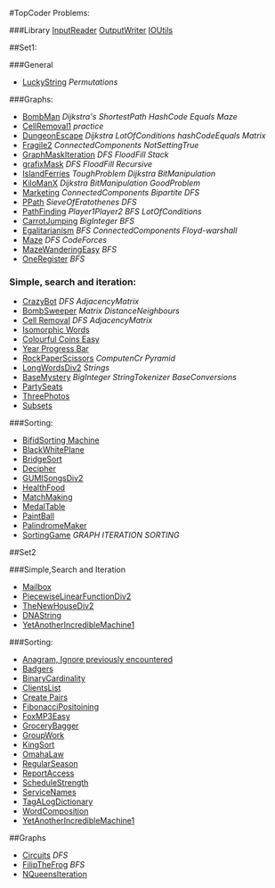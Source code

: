 
#TopCoder Problems:

###Library
[InputReader](https://github.com/thealgor/Algorithms/blob/master/Topcoder/reuse/Graphs/lib/InputReader.java)
[OutputWriter](https://github.com/thealgor/Algorithms/blob/master/Topcoder/reuse/Graphs/lib/OutputWriter.java)
[IOUtils](https://github.com/thealgor/Algorithms/blob/master/Topcoder/reuse/Graphs/lib/IOUtils.java)

##Set1:

###General
- [LuckyString](https://github.com/thealgor/Algorithms/blob/master/Topcoder/moduse/Iteration,simple%20search/TheLuckyString.java) _Permutations_




###Graphs:
- [BombMan](https://github.com/thealgor/Algorithms/blob/master/Topcoder/reuse/Graphs/BombMan.java) _Dijkstra's_ _ShortestPath_ _HashCode_ _Equals_ _Maze_
- [CellRemoval1](https://github.com/thealgor/Algorithms/blob/master/Topcoder/reuse/Graphs/CellRemoval1.java) _practice_
- [DungeonEscape](https://github.com/thealgor/Algorithms/blob/master/Topcoder/reuse/Graphs/DungeonEscape.java) _Dijkstra_ _LotOfConditions_ _hashCodeEquals_ _Matrix_ 
- [Fragile2](https://github.com/thealgor/Algorithms/blob/master/Topcoder/reuse/Graphs/Fragile2.java) _ConnectedComponents_ _NotSettingTrue_
- [GraphMaskIteration](https://github.com/thealgor/Algorithms/blob/master/Topcoder/reuse/Graphs/GraphixMaskIteration.java) _DFS_ _FloodFill_ _Stack_ 
- [grafixMask](https://github.com/thealgor/Algorithms/blob/master/Topcoder/reuse/Graphs/grafixMask.java) _DFS_ _FloodFill_ _Recursive_
- [IslandFerries](https://github.com/thealgor/Algorithms/blob/master/Topcoder/reuse/Graphs/IslandFerries.java) _ToughProblem_ _Dijkstra_ _BitManipulation_ 
- [KiloManX](https://github.com/thealgor/Algorithms/blob/master/Topcoder/reuse/Graphs/KiloManX.java) _Dijkstra_ _BitManipulation_ _GoodProblem_
- [Marketing](https://github.com/thealgor/Algorithms/blob/master/Topcoder/reuse/Graphs/Marketing.java) _ConnectedComponents_ _Bipartite_ _DFS_ 
- [PPath](https://github.com/thealgor/Algorithms/blob/master/Topcoder/reuse/Graphs/PPath.java) _SieveOfEratothenes_ _DFS_
- [PathFinding](https://github.com/thealgor/Algorithms/blob/master/Topcoder/reuse/Graphs/PathFinding.java) _Player1Player2_ _BFS_ _LotOfConditions_
- [CarrotJumping](https://github.com/thealgor/Algorithms/blob/master/Topcoder/reuse/Graphs/CarrotJumping.java) _BigInteger_ _BFS_
- [Egalitarianism](https://github.com/thealgor/Algorithms/blob/master/Topcoder/reuse/Graphs/Egalitarianism1.java) _BFS_ _ConnectedComponents_ _Floyd-warshall_
- [Maze](https://github.com/thealgor/Algorithms/blob/master/Topcoder/reuse/Graphs/Maze377ADFS.java) _DFS_ _CodeForces_ 
- [MazeWanderingEasy](https://github.com/thealgor/Algorithms/blob/master/Topcoder/reuse/Graphs/MazeWanderingEasy.java) _BFS_
- [OneRegister](https://github.com/thealgor/Algorithms/blob/master/Topcoder/reuse/Graphs/OneRegister.java) _BFS_ 



### Simple, search and iteration:
- [CrazyBot](https://github.com/thealgor/Algorithms/blob/master/Topcoder/reuse/Simple%20Search,Iteration/CrazyBot.java) _DFS_ _AdjacencyMatrix_
- [BombSweeper](https://github.com/thealgor/Algorithms/blob/master/Topcoder/reuse/Simple%20Search,Iteration/BombSweeper.java) _Matrix_ _DistanceNeighbours_
- [Cell Removal](https://github.com/thealgor/Algorithms/blob/master/Topcoder/reuse/Simple%20Search,Iteration/CellRemoval.java) _DFS_ _AdjacencyMatrix_
- [Isomorphic Words](https://github.com/thealgor/Algorithms/blob/master/Topcoder/reuse/Simple%20Search%2CIteration/CountPairs.java)
- [Colourful Coins Easy](https://github.com/thealgor/Algorithms/blob/master/Topcoder/reuse/Simple%20Search,Iteration/ColorfulCoinsEasy.java)
- [Year Progress Bar](https://github.com/thealgor/Algorithms/blob/master/Topcoder/reuse/Simple%20Search,Iteration/YearProgressBar.java)
- [RockPaperScissors](https://github.com/thealgor/Algorithms/blob/master/Topcoder/moduse/Iteration,simple%20search/RockPaperScissorsMagicEasy.java) _ComputenCr_ _Pyramid_
- [LongWordsDiv2](https://github.com/thealgor/Algorithms/blob/master/Topcoder/reuse/Simple%20Search,Iteration/LongWordsDiv2.java) _Strings_
- [BaseMystery](https://github.com/thealgor/Algorithms/blob/master/Topcoder/reuse/Simple%20Search,Iteration/BaseMystery.java) _BigInteger_ _StringTokenizer_ _BaseConversions_
- [PartySeats](https://github.com/thealgor/Algorithms/blob/master/Topcoder/reuse/Simple%20Search,Iteration/PartySeats.java) 
- [ThreePhotos](https://github.com/thealgor/Algorithms/blob/master/Topcoder/moduse/Iteration,simple%20search/ThreePhotos.java)
- [Subsets](https://github.com/thealgor/Algorithms/blob/master/Topcoder/reuse/Simple%20Search,Iteration/SubsetsCodeForces.java)


###Sorting:
- [BifidSorting Machine](https://github.com/thealgor/Algorithms/blob/master/Topcoder/moduse/Sorting/BifidSortingMachine.java)
- [BlackWhitePlane](https://github.com/thealgor/Algorithms/blob/master/Topcoder/moduse/Sorting/BlackWhitePlane.java)
- [BridgeSort](https://github.com/thealgor/Algorithms/blob/master/Topcoder/moduse/Sorting/BridgeSort.java)
- [Decipher](https://github.com/thealgor/Algorithms/blob/master/Topcoder/moduse/Sorting/Decipher.java)
- [GUMISongsDiv2](https://github.com/thealgor/Algorithms/blob/master/Topcoder/moduse/Sorting/GUMIAndSongsDiv2.java)
- [HealthFood](https://github.com/thealgor/Algorithms/blob/master/Topcoder/moduse/Sorting/HealthFood.java)
- [MatchMaking](https://github.com/thealgor/Algorithms/blob/master/Topcoder/moduse/Sorting/MatchMaking.java)
- [MedalTable](https://github.com/thealgor/Algorithms/blob/master/Topcoder/moduse/Sorting/MedalTable.java)
- [PaintBall](https://github.com/thealgor/Algorithms/blob/master/Topcoder/moduse/Sorting/Paintball.java)
- [PalindromeMaker](https://github.com/thealgor/Algorithms/blob/master/Topcoder/moduse/Sorting/PalindromeMaker.java)
- [SortingGame](https://github.com/thealgor/Algorithms/blob/master/Topcoder/moduse/Sorting/SortingGame.java) _GRAPH_ _ITERATION_ _SORTING_


##Set2

###Simple,Search and Iteration
- [Mailbox](https://github.com/thealgor/Algorithms/blob/master/Topcoder/moduse/Iteration,simple%20search/Mailbox.java)
- [PiecewiseLinearFunctionDiv2](https://github.com/thealgor/Algorithms/blob/master/Topcoder/moduse/Iteration,simple%20search/PiecewiseLinearFunctions.java)
- [TheNewHouseDiv2](https://github.com/thealgor/Algorithms/blob/master/Topcoder/moduse/Iteration,simple%20search/TheNewHouseDivTwo.java)
- [DNAString](https://github.com/thealgor/Algorithms/blob/master/Topcoder/moduse/Iteration,simple%20search/DNAString.java)
- [YetAnotherIncredibleMachine1](https://github.com/thealgor/Algorithms/blob/master/Topcoder/moduse/Iteration,simple%20search/YetAnotherIncredibleMachine1.java)


###Sorting:
- [Anagram, Ignore previously encountered](https://github.com/thealgor/Algorithms/blob/master/Topcoder/moduse/Sorting/Aaagrams.java)
- [Badgers](https://github.com/thealgor/Algorithms/blob/master/Topcoder/moduse/Sorting/Badgers.java)
- [BinaryCardinality](https://github.com/thealgor/Algorithms/blob/master/Topcoder/moduse/Sorting/BinaryCardinality.java)
- [ClientsList](https://github.com/thealgor/Algorithms/blob/master/Topcoder/moduse/Sorting/ClientsList.java)
- [Create Pairs](https://github.com/thealgor/Algorithms/blob/master/Topcoder/moduse/Sorting/CreatePairs.java)
- [FibonacciPositoining](https://github.com/thealgor/Algorithms/blob/master/Topcoder/moduse/Sorting/FibonacciPositioning.java)
- [FoxMP3Easy](https://github.com/thealgor/Algorithms/blob/master/Topcoder/moduse/Sorting/FoxAndMP3Easy.java)
- [GroceryBagger](https://github.com/thealgor/Algorithms/blob/master/Topcoder/moduse/Sorting/GroceryBagger.java)
- [GroupWork](https://github.com/thealgor/Algorithms/blob/master/Topcoder/moduse/Sorting/GroupWork.java)
- [KingSort](https://github.com/thealgor/Algorithms/blob/master/Topcoder/moduse/Sorting/KingSort.java)
- [OmahaLaw](https://github.com/thealgor/Algorithms/blob/master/Topcoder/moduse/Sorting/OmahaLaw.java)
- [RegularSeason](https://github.com/thealgor/Algorithms/blob/master/Topcoder/moduse/Sorting/RegularSeason.java)
- [ReportAccess](https://github.com/thealgor/Algorithms/blob/master/Topcoder/moduse/Sorting/ReportAccess.java)
- [ScheduleStrength](https://github.com/thealgor/Algorithms/blob/master/Topcoder/moduse/Sorting/ScheduleStrength.java)
- [ServiceNames](https://github.com/thealgor/Algorithms/blob/master/Topcoder/moduse/Sorting/ServiceNames.java)
- [TagALogDictionary](https://github.com/thealgor/Algorithms/blob/master/Topcoder/moduse/Sorting/TagalogDictionary.java)
- [WordComposition](https://github.com/thealgor/Algorithms/blob/master/Topcoder/moduse/Sorting/WordCompositionGame.java)
- [YetAnotherIncredibleMachine1](https://github.com/thealgor/Algorithms/blob/master/Topcoder/moduse/Sorting/YetAnotherIncredibleMachine1.java)

##Graphs
- [Circuits](https://github.com/thealgor/Algorithms/blob/master/Topcoder/moduse/Graphs/Circuits.java) _DFS_
- [FilipTheFrog](https://github.com/thealgor/Algorithms/blob/master/Topcoder/moduse/Graphs/FilipTheFrog.java) _BFS_
- [NQueensIteration](https://github.com/thealgor/Algorithms/blob/master/Topcoder/moduse/Graphs/NQueensIteration.java)
